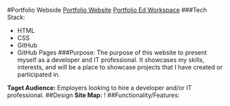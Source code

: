 #Portfolio Webside
[Portfolio Website](https://lex-kz.github.io/contact.html)
[Portfolio Ed Workspace](https://edstem.org/courses/4965/workspaces/py5gxNfFJL4ABhVxPvhgeJK48pMob5rg)
###Tech Stack:
- HTML
- CSS
- GitHub
- GitHub Pages
###Purpose:
The purpose of this website to present myself as a developer and IT professional. It showcases my skills, interests, and will be a place to showcase projects that I have created or participated in. 

**Taget Audience:** Employers looking to hire a developer and/or IT professional. 
##Design
**Site Map:** 
!
##Functionality/Features:
